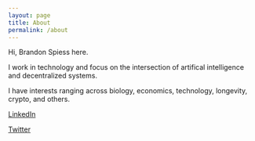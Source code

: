 ```yaml
---
layout: page
title: About
permalink: /about
---
```


Hi, Brandon Spiess here.

I work in technology and focus on the intersection of artifical intelligence and decentralized systems.

I have interests ranging across biology, economics, technology, longevity, crypto, and others.


[LinkedIn](https://www.linkedin.com/in/brandonspiess/)

[Twitter](https://twitter.com/brandonspiess)
